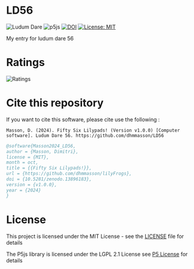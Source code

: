 # LD56

![Ludum Dare](https://img.shields.io/badge/LudumDare-56-f79122?labelColor=ee5533&link=https%3A%2F%2Fldjam.com%2Fevents%2Fludum-dare%2F56)
![p5js](https://img.shields.io/badge/p5.js-v1.9.4-ED225D?logo=p5.js&logoColor=FFFFFF)
[![DOI](https://zenodo.org/badge/DOI/10.5281/zenodo.13896183.svg)](https://doi.org/10.5281/zenodo.13896183)
[![License: MIT](https://img.shields.io/badge/License-MIT-yellow.svg)](https://opensource.org/licenses/MIT)

My entry for ludum dare 56

# Ratings

![Ratings](https://badges.jaxs.onl/56/fifty-six-frogs/badge.svg)

# Cite this repository

If you want to cite this software, please cite use the following :

```APA
Masson, D. (2024). Fifty Six Lilypads! (Version v1.0.0) [Computer software]. Ludum Dare 56. https://github.com/dhmmasson/LD56
```

```bibtex
@software{Masson2024_LD56,
author = {Masson, Dimitri},
license = {MIT},
month = oct,
title = {{Fifty Six Lilypads!}},
url = {https://github.com/dhmmasson/lilyFrogs},
doi = {10.5281/zenodo.13896183},
version = {v1.0.0},
year = {2024}
}
```

# License

This project is licensed under the MIT License - see the [LICENSE](LICENSE) file for details

The P5js library is licensed under the LGPL 2.1 License see [P5 License](scripts/p5/LICENSE) for details
